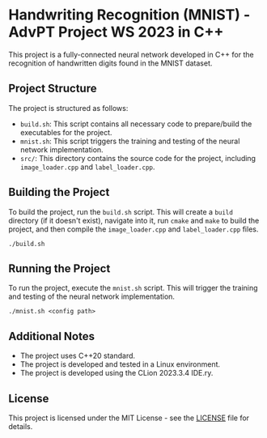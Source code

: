 # Handwriting Recognition (MNIST) - AdvPT Project WS 2023 in C++

This project is a fully-connected neural network developed in C++ for the recognition of handwritten digits found in the MNIST dataset.

## Project Structure

The project is structured as follows:

- `build.sh`: This script contains all necessary code to prepare/build the executables for the project.
- `mnist.sh`: This script triggers the training and testing of the neural network implementation.
- `src/`: This directory contains the source code for the project, including `image_loader.cpp` and `label_loader.cpp`.

## Building the Project

To build the project, run the `build.sh` script. This will create a `build` directory (if it doesn't exist), navigate into it, run `cmake` and `make` to build the project, and then compile the `image_loader.cpp` and `label_loader.cpp` files.

```shellscript
./build.sh
```

## Running the Project

To run the project, execute the `mnist.sh` script. This will trigger the training and testing of the neural network implementation.

```shellscript
./mnist.sh <config path>
```

## Additional Notes

- The project uses C++20 standard.
- The project is developed and tested in a Linux environment.
- The project is developed using the CLion 2023.3.4 IDE.ry.

## License

This project is licensed under the MIT License - see the [LICENSE](LICENSE) file for details.
